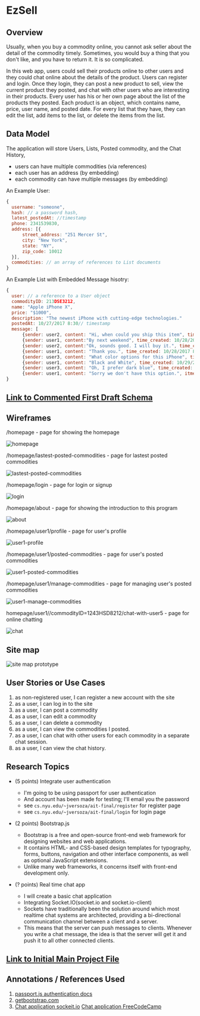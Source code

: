 
# EzSell

## Overview

Usually, when you buy a commodity online, you cannot ask seller about the detail of the commodity timely. Sometimes, you would buy a thing that you don't like, and you have to return it. It is so complicated.

In this web app, users could sell their products online to other users and they could chat online about the details of the product. Users can register and login. Once they login, they can post a new product to sell, view the current product they posted, and chat with other users who are interesting in their products. Every user has his or her own page about the list of the products they posted. Each product is an object, which contains name, price, user name, and posted date. For every list that they have, they can edit the list, add items to the list, or delete the items from the list.


## Data Model

The application will store Users, Lists, Posted commodity, and the Chat History,

* users can have multiple commodities (via references)
* each user has an address (by embedding)
* each commodity can have multiple messages (by embedding)


An Example User:

```javascript
{
  username: "someone",
  hash: // a password hash,
  latest_postedAt: //timestamp
  phone: 2341539830,
  address: [{
      street_address: "251 Mercer St",
      city: "New York",
      state: "NY",
      zip_code: 10012
  }],
  commodities: // an array of references to List documents
}
```

An Example List with Embedded Message hisotry:

```javascript
{
  user: // a reference to a User object
  commodityID: 213DSE3212,
  name: "Apple iPhone X",
  price: "$1000",
  description: "The newest iPhone with cutting-edge technologies."
  postedAt: 10/27/2017 8:30// timestamp
  message: [
      {sender: user2, content: "Hi, when could you ship this item", time_created: 10/28/2017 8:23},
      {sender: user1, content:"By next weekend", time_created: 10/28/2017 8:30},
      {sender: user2, content:"Ok, sounds good. I will buy it.", time_created: 10/28/2017 8:32},
      {sender: user1, content: "Thank you.", time_created: 10/28/2017 8:35},
      {sender: user3, content: "What color options for this iPhone", time_created: 10/29/2017 11:54},
      {sender: user1, content: "Black and White", time_created: 10/29/2017 12:01},
      {sender: user3, content: "Oh, I prefer dark blue", time_created: 10/29/2017 12:05},
      {sender: user1, content: "Sorry we don't have this option.", itme_created: 10/29/2017 12:06}]
}
```


## [Link to Commented First Draft Schema](src/EzSell/db.js) 


## Wireframes


/homepage - page for showing the homepage

![homepage](documentation/homepage.png)

/homepage/lastest-posted-commodities - page for lastest posted commodities

![lastest-posted-commodities](documentation/lastest-posted-commodities.png)

/homepage/login - page for login or signup 

![login](documentation/login.png)

/homepage/about - page for showing the introduction to this program

![about](documentation/about.png)

/homepage/user1/profile - page for user's profile

![user1-profile](documentation/user1-profile.png)

/homepage/user1/posted-commodities - page for user's posted commodities

![user1-posted-commodities](documentation/user1-posted-commodities.png)

/homepage/user1/manage-commodities - page for managing user's posted commodities

![user1-manage-commodities](documentation/manage-commodities.png)

homepage/user1//commodityID=1243HSD8212/chat-with-user5 - page for online chatting

![chat](documentation/chat.png)

## Site map

![site map prototype](documentation/sitemap.png)

## User Stories or Use Cases

1. as non-registered user, I can register a new account with the site
2. as a user, I can log in to the site
3. as a user, I can post a commodity
4. as a user, I can edit a commodity
5. as a user, I can delete a commodity
6. as a user, I can view the commodities I posted.
6. as a user, I can chat with other users for each commodity in a separate chat session.
7. as a user, I can view the chat history.


## Research Topics


* (5 points) Integrate user authentication
    * I'm going to be using passport for user authentication
    * And account has been made for testing; I'll email you the password
    * see <code>cs.nyu.edu/~jversoza/ait-final/register</code> for register page
    * see <code>cs.nyu.edu/~jversoza/ait-final/login</code> for login page
    
* (2 points) Bootstrap.js
    * Bootstrap is a free and open-source front-end web framework for designing websites and web applications. 
    * It contains HTML- and CSS-based design templates for typography, forms, buttons, navigation and other interface components, as well as optional JavaScript extensions. 
    * Unlike many web frameworks, it concerns itself with front-end development only.

* (? points) Real time chat app
    * I will create a basic chat application
    * Integrating Socket.IO(socket.io and socket.io-client)
    * Sockets have traditionally been the solution around which most realtime chat systems are architected, providing a bi-directional communication channel between a client and a server.
    * This means that the server can push messages to clients. Whenever you write a chat message, the idea is that the server will get it and push it to all other connected clients.

## [Link to Initial Main Project File](src/EzSell/app.js) 


## Annotations / References Used

1. [passport.js authentication docs](http://passportjs.org/docs)
2. [getbootstrap.com](http://getbootstrap.com/docs/4.0/getting-started/introduction/)
3. [Chat application sockeit.io](https://socket.io/get-started/chat/)
   [Chat application FreeCodeCamp](https://medium.freecodecamp.org/building-a-chat-application-with-mean-stack-637254d1136d)

